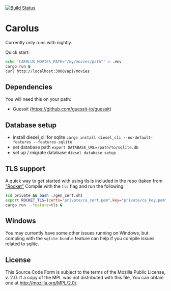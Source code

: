 [![Build Status](https://travis-ci.org/carolustv/carolus-server.svg?branch=master)](https://travis-ci.org/carolustv/carolus-server)

# Carolus

Currently only runs with nightly.

Quick start:

```bash
echo 'CAROLUS_MOVIES_PATH="/my/movies/path"' > .env
cargo run &
curl http://localhost:3000/api/movies
```
## Dependencies

You will need this on your path:

* Guessit (https://github.com/guessit-io/guessit)

## Database setup

- install diesel_cli for sqlite `cargo install diesel_cli --no-default-features --features-sqlite`
- set database path `export DATABASE_URL=/path/to/sqlite.db`
- set up / migrate database `diesel database setup`

## TLS support

A quick way to get started with using tls is included in the repo (taken
from ["Rocket"](https://github.com/SergioBenitez/Rocket/tree/master/examples/tls)
Compile with the `tls` flag and run the following:

```bash
(cd private && bash ./gen_cert.sh)
export ROCKET_TLS={certs="private/ca_cert.pem",key="private/ca_key.pem"}
cargo run --feature=tls &
```

## Windows

You may currently have some other issues running on Windows, but compling
with the `sqlite-bundle` feature can help if you compile issues related to
sqlite.

## License

This Source Code Form is subject to the terms of the Mozilla Public
License, v. 2.0. If a copy of the MPL was not distributed with this
file, You can obtain one at http://mozilla.org/MPL/2.0/.
